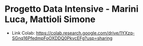 # Progetto Data Intensive - Marini Luca, Mattioli Simone

- Link Colab: https://colab.research.google.com/drive/1YXzq-SGnq16PfedmpFoOXDDQ0PkvcEFg?usp=sharing
